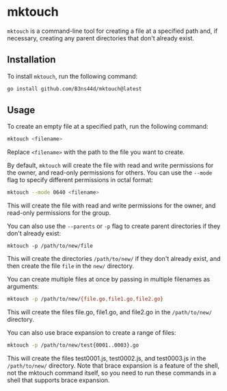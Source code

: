 # mktouch

`mktouch` is a command-line tool for creating a file at a specified path and, if necessary, creating any parent directories that don't already exist.

## Installation

To install `mktouch`, run the following command:

```bash
go install github.com/B3ns44d/mktouch@latest
```


## Usage

To create an empty file at a specified path, run the following command:

```bash
mktouch <filename>
```

Replace `<filename>` with the path to the file you want to create.

By default, `mktouch` will create the file with read and write permissions for the owner, and read-only permissions for others. You can use the `--mode` flag to specify different permissions in octal format:

```bash
mktouch --mode 0640 <filename>
```

This will create the file with read and write permissions for the owner, and read-only permissions for the group.

You can also use the `--parents` or `-p` flag to create parent directories if they don't already exist:

```
mktouch -p /path/to/new/file
```

This will create the directories `/path/to/new/` if they don't already exist, and then create the file `file` in the `new/` directory.

You can create multiple files at once by passing in multiple filenames as arguments:


```bash
mktouch -p /path/to/new/{file.go,file1.go,file2.go}
```

This will create the files file.go, file1.go, and file2.go in the `/path/to/new/` directory.

You can also use brace expansion to create a range of files:

```bash
mktouch -p /path/to/new/test{0001..0003}.go
```

This will create the files test0001.js, test0002.js, and test0003.js in the `/path/to/new/` directory. Note that brace expansion is a feature of the shell, not the mktouch command itself, so you need to run these commands in a shell that supports brace expansion.


